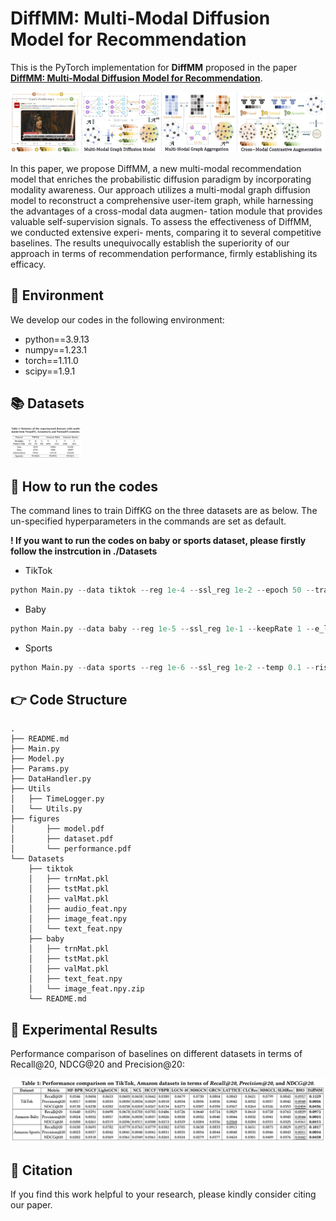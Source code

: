 # DiffMM: Multi-Modal Diffusion Model for Recommendation

This is the PyTorch implementation for **DiffMM** proposed in the paper [**DiffMM: Multi-Modal Diffusion Model for Recommendation**](https://arxiv.org/abs/2406.11781). 

<img src="./figures/model.png" style="zoom:100%;" />

In this paper, we propose DiffMM, a new multi-modal recommendation model that enriches the probabilistic diffusion paradigm by incorporating modality awareness. Our approach utilizes a multi-modal graph diffusion model to reconstruct a comprehensive user-item graph, while harnessing the advantages of a cross-modal data augmen- tation module that provides valuable self-supervision signals. To assess the effectiveness of DiffMM, we conducted extensive experi- ments, comparing it to several competitive baselines. The results unequivocally establish the superiority of our approach in terms of recommendation performance, firmly establishing its efficacy.

## 📝 Environment

We develop our codes in the following environment:

- python==3.9.13
- numpy==1.23.1
- torch==1.11.0
- scipy==1.9.1

## 📚 Datasets

<img src="./figures/dataset.png" style="zoom:11%;" />

## 🚀 How to run the codes

The command lines to train DiffKG on the three datasets are as below. The un-specified hyperparameters in the commands are set as default.

**! If you want to run the codes on baby or sports dataset, please firstly follow the instrcution in ./Datasets** 

- TikTok

```python
python Main.py --data tiktok --reg 1e-4 --ssl_reg 1e-2 --epoch 50 --trans 1 --e_loss 0.1 --cl_method 1
```

- Baby

```python
python Main.py --data baby --reg 1e-5 --ssl_reg 1e-1 --keepRate 1 --e_loss 0.01
```

- Sports

```python
python Main.py --data sports --reg 1e-6 --ssl_reg 1e-2 --temp 0.1 --ris_lambda 0.1 --e_loss 0.5 --keepRate 1 --trans 1
```

## 👉 Code Structure

```
.
├── README.md
├── Main.py
├── Model.py
├── Params.py
├── DataHandler.py
├── Utils
│   ├── TimeLogger.py
│   └── Utils.py
├── figures
│		├── model.pdf
│		├── dataset.pdf
│		└── performance.pdf
└── Datasets
    ├── tiktok
    │   ├── trnMat.pkl
    │   ├── tstMat.pkl
    │   ├── valMat.pkl
    │   ├── audio_feat.npy
    │   ├── image_feat.npy
    │   └── text_feat.npy
    ├── baby
    │   ├── trnMat.pkl
    │   ├── tstMat.pkl
    │   ├── valMat.pkl
    │   ├── text_feat.npy
    │   └── image_feat.npy.zip
    └── README.md
```

## 🎯 Experimental Results

Performance comparison of baselines on different datasets in terms of Recall@20, NDCG@20 and Precision@20:

<img src="./figures/performance.png" style="zoom:100%;" />

## 🌟 Citation

If you find this work helpful to your research, please kindly consider citing our paper.